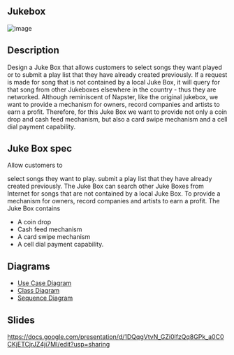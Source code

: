 ## Jukebox

![image](https://user-images.githubusercontent.com/69946982/137398509-804a33c1-d1c7-44f3-9038-33605313fbd9.png)


## Description
Design a Juke Box that allows customers to select songs they want played or to submit a play list that they have already created previously. If a request is made for song that is not contained by a local Juke Box, it will query for that song from other Jukeboxes elsewhere in the country - thus they are networked. Although reminiscent of Napster, like the original jukebox, we want to provide a mechanism for owners, record companies and artists to earn a profit. Therefore, for this Juke Box we want to provide not only a coin drop and cash feed mechanism, but also a card swipe mechanism and a cell dial payment capability.
## Juke Box spec
Allow customers to

select songs they want to play.
submit a play list that they have already created previously.
The Juke Box can search other Juke Boxes from Internet for songs that are not contained by a local Juke Box. To provide a mechanism for owners, record companies and artists to earn a profit. The Juke Box contains

- A coin drop
- Cash feed mechanism
- A card swipe mechanism
- A cell dial payment capability.

## Diagrams
 - [Use Case Diagram](https://github.com/HarshineeRoopakula/Software-Quality-Assurance-and-Test-Automation/blob/main/Software%20Development%20Life%20Cycle%20(SDLC)/UML/JukeBox/Usecase%20diagram.jpeg)
 - [Class Diagram](https://github.com/HarshineeRoopakula/Software-Quality-Assurance-and-Test-Automation/blob/main/Software%20Development%20Life%20Cycle%20(SDLC)/UML/JukeBox/Class%20diagram.jpeg)
 - [Sequence Diagram](https://github.com/HarshineeRoopakula/Software-Quality-Assurance-and-Test-Automation/blob/main/Software%20Development%20Life%20Cycle%20(SDLC)/UML/JukeBox/Sequence%20diagram.jpeg)

## Slides 
https://docs.google.com/presentation/d/1DQqgVtvN_GZi0lfzQq8GPk_a0C0CKjETCjrJZ4ji7MI/edit?usp=sharing

